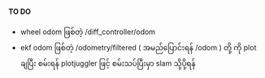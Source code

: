 #### TO DO
- wheel odom ဖြစ်တဲ့ /diff_controller/odom
- ekf odom ဖြစ်တဲ့ /odometry/filtered ( အမည်ပြောင်းရန် /odom )
တို့ ကို plot ချပြီး စမ်းရန် plotjuggler ဖြင့် စမ်းသပ်ပြီးမှာ slam သို့ပို့ရန်